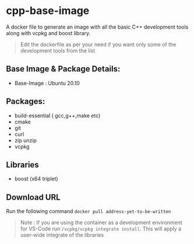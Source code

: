 # cpp-base-image
A docker file to generate an image with all the basic C++ development tools along with vcpkg and boost library.

> Edit the dockerfile as per your need if you want only some of the development tools from the list

## Base Image & Package Details:
- Base-Image : Ubuntu 20.10
## Packages:
- build-essential ( gcc,g++,make etc)
- cmake
- git
- curl
- zip unzip
- vcpkg
## Libraries
- boost (x64 triplet)


## Download URL
Run the following command
`docker pull address-yet-to-be-written`


> Note : If you are using the container as a development environment for VS-Code run `/vcpkg/vcpkg integrate install`. This will apply a user-wide integrate of the libraries